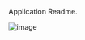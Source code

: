 Application Readme.

![image](https://github.com/lefth-nd/nether/assets/74050386/582895b8-6d66-4eb1-ba31-5515c2049d86)
